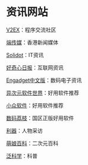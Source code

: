 # 资讯网站

[V2EX](https://www.v2ex.com/)：程序交流社区

[端传媒](https://theinitium.com/)：香港新闻媒体

[Solidot](https://www.solidot.org/)：IT资讯

[好奇心日报](https://www.qdaily.com/)：互联网资讯

[Engadget中文版](https://chinese.engadget.com/)：数码电子资讯

[异次元软件世界](https://www.iplaysoft.com/)：好用软件推荐

[小众软件](https://www.appinn.com/)：好用软件推荐

[数码荔枝](https://www.lizhi.io/)：国区正版好用软件

[利器](https://liqi.io/)：人物采访

[萌娘百科](https://zh.moegirl.org/)：二次元百科

[泛科学](https://pansci.asia/)：科普



